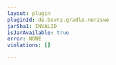 ```yaml
---
layout: plugin
pluginId: de.bsvrz.gradle.nerzswe
jarSha1: INVALID
isJarAvailable: true
error: NONE
violations: []

---
```

